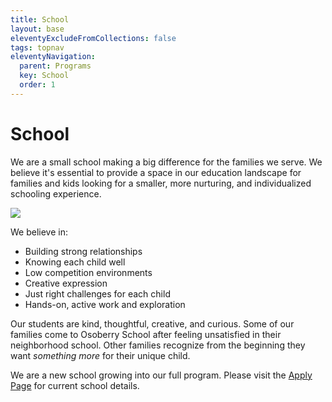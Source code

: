 ```yaml
---
title: School
layout: base
eleventyExcludeFromCollections: false
tags: topnav
eleventyNavigation:
  parent: Programs
  key: School
  order: 1
---
```

# School

We are a small school making a big difference for the families we serve. We believe it's essential to provide a space in our education landscape for families and kids looking for a smaller, more nurturing, and individualized schooling experience. 

![](/assets/uploads/untitled-design-30-.png)

We believe in: 

* Building strong relationships
* Knowing each child well 
* Low competition environments
* Creative expression 
* Just right challenges for each child
* Hands-on, active work and exploration

Our students are kind, thoughtful, creative, and curious. Some of our families come to Osoberry School after feeling unsatisfied in their neighborhood school. Other families recognize from the beginning they want *something more* for their unique child. 

We are a new school growing into our full program. Please visit the [Apply Page](https://osoberry.school/apply/) for current school details.
